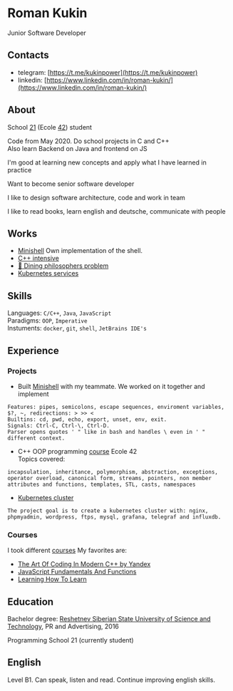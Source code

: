 # Roman Kukin
Junior Software Developer

## Contacts
* telegram: [https://t.me/kukinpower](https://t.me/kukinpower)
* linkedin: [https://www.linkedin.com/in/roman-kukin/](https://www.linkedin.com/in/roman-kukin/)

## About
School [21](https://21-school.ru/) (Ecole [42](https://42.fr/en/)) student  

Code from May 2020. Do school projects in C and C++  
Also learn Backend on Java and frontend on JS  

I'm good at learning new concepts and apply what I have learned in practice

Want to become senior software developer  

I like to design software architecture, code and work in team  

I like to read books, learn english and deutsche, communicate with people

## Works
* [Minishell](https://github.com/kukinpower/minishell) Own implementation of the shell.
* [C++ intensive](https://github.com/kukinpower/cpp-21)
* [🍝 Dining philosophers problem](https://github.com/kukinpower/philosophers)
* [Kubernetes services](https://github.com/kukinpower/ft_services)

## Skills
Languages: `C/C++`, `Java`, `JavaScript`  
Paradigms: `OOP`, `Imperative`  
Instuments: `docker`, `git`, `shell`, `JetBrains IDE's`

## Experience


### Projects
* Built [Minishell](https://github.com/kukinpower/minishell) with my teammate. We worked on it together and implement  
```
Features: pipes, semicolons, escape sequences, enviroment variables, $?, ~, redirections: > >> < 
Builtins: cd, pwd, echo, export, unset, env, exit.
Signals: Ctrl-C, Ctrl-\, Ctrl-D.
Parser opens quotes ' " like in bash and handles \ even in ' " different context.
```

* C++ OOP programming [course](https://github.com/kukinpower/cpp-21) Ecole 42  
Topics covered:
```
incapsulation, inheritance, polymorphism, abstraction, exceptions, operator overload, canonical form, streams, pointers, non member attributes and functions, templates, STL, casts, namespaces
```

* [Kubernetes cluster](https://github.com/kukinpower/ft_services)
```
The project goal is to create a kubernetes cluster with: nginx, phpmyadmin, wordpress, ftps, mysql, grafana, telegraf and influxdb.
```

### Courses
I took different [courses](https://github.com/kukinpower/certificates)
My favorites are:
* [The Art Of Coding In Modern C++ by Yandex](https://coursera.org/share/758e3ea206b7bbe7213df9227e1faaab)
* [JavaScript Fundamentals And Functions](https://coursera.org/share/228db663af4c27117df1aa4d888c1622)
* [Learning How To Learn](https://coursera.org/share/71b1c43f6a11408f7c66d6b56fed2ce8)

## Education
Bachelor degree: [Reshetnev Siberian State University of Science and Technology](http://en.sibsau.ru/), PR and Advertising, 2016  

Programming School 21 (currently student)

## English
Level B1. Can speak, listen and read. Continue improving english skills.
